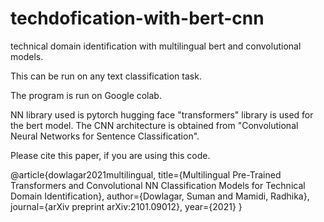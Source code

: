 # techdofication-with-bert-cnn
technical domain identification with multilingual bert and convolutional models.

This can be run on any text classification task.

The program is run on Google colab.

NN library used is pytorch
hugging face "transformers" library is used for the bert model.
The CNN architecture is obtained from "Convolutional Neural Networks for Sentence Classification".

Please cite this paper, if you are using this code.

@article{dowlagar2021multilingual,
  title={Multilingual Pre-Trained Transformers and Convolutional NN Classification Models for Technical Domain Identification},
  author={Dowlagar, Suman and Mamidi, Radhika},
  journal={arXiv preprint arXiv:2101.09012},
  year={2021}
}
